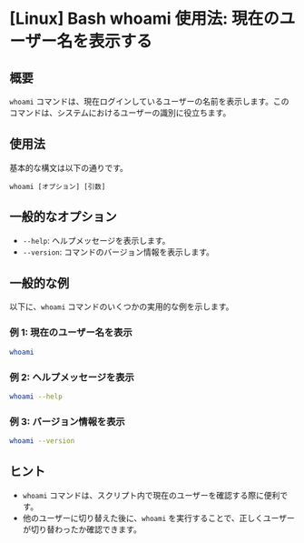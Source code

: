 # [Linux] Bash whoami 使用法: 現在のユーザー名を表示する

## 概要
`whoami` コマンドは、現在ログインしているユーザーの名前を表示します。このコマンドは、システムにおけるユーザーの識別に役立ちます。

## 使用法
基本的な構文は以下の通りです。

```
whoami [オプション] [引数]
```

## 一般的なオプション
- `--help`: ヘルプメッセージを表示します。
- `--version`: コマンドのバージョン情報を表示します。

## 一般的な例
以下に、`whoami` コマンドのいくつかの実用的な例を示します。

### 例 1: 現在のユーザー名を表示
```bash
whoami
```

### 例 2: ヘルプメッセージを表示
```bash
whoami --help
```

### 例 3: バージョン情報を表示
```bash
whoami --version
```

## ヒント
- `whoami` コマンドは、スクリプト内で現在のユーザーを確認する際に便利です。
- 他のユーザーに切り替えた後に、`whoami` を実行することで、正しくユーザーが切り替わったか確認できます。